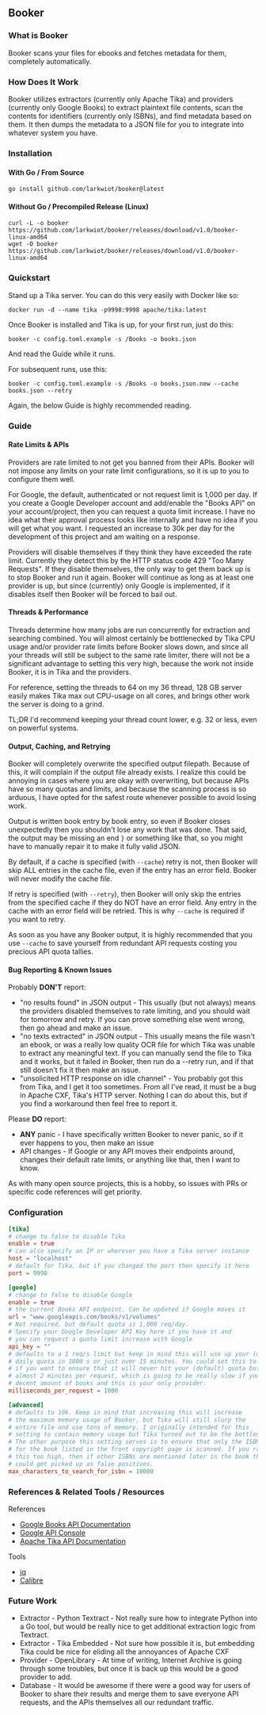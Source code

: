 ## Booker

### What is Booker
Booker scans your files for ebooks and fetches metadata for them, completely automatically.

### How Does It Work
Booker utilizes extractors (currently only Apache Tika) and providers (currently only Google Books) to extract plaintext
file contents, scan the contents for identifiers (currently only ISBNs), and find metadata based on them. It then
dumps the metadata to a JSON file for you to integrate into whatever system you have.

### Installation

#### With Go / From Source
````shell
go install github.com/larkwiot/booker@latest
````

#### Without Go / Precompiled Release (Linux)
```shell
curl -L -o booker https://github.com/larkwiot/booker/releases/download/v1.0/booker-linux-amd64
wget -O booker https://github.com/larkwiot/booker/releases/download/v1.0/booker-linux-amd64
```

### Quickstart

Stand up a Tika server. You can do this very easily with Docker like so:
```shell
docker run -d --name tika -p9998:9998 apache/tika:latest
```

Once Booker is installed and Tika is up, for your first run, just do this:
```shell
booker -c config.toml.example -s /Books -o books.json
```

And read the Guide while it runs.

For subsequent runs, use this:
```shell
booker -c config.toml.example -s /Books -o books.json.new --cache books.json --retry
```

Again, the below Guide is highly recommended reading.

### Guide

#### Rate Limits & APIs

Providers are rate limited to not get you banned from their APIs. Booker will not impose any limits on your rate limit
configurations, so it is up to you to configure them well.

For Google, the default, authenticated or not request limit is 1,000 per day. If you create a Google Developer account
and add/enable the "Books API" on your account/project, then you can request a quota limit increase. I have no idea
what their approval process looks like internally and have no idea if you will get what you want. I requested an increase
to 30k per day for the development of this project and am waiting on a response.

Providers will disable themselves if they think they have exceeded the rate limit. Currently they detect this by the
HTTP status code 429 "Too Many Requests". If they disable themselves, the only way to get them back up is to stop
Booker and run it again. Booker will continue as long as at least one provider is up, but since (currently) only Google
is implemented, if it disables itself then Booker will be forced to bail out.

#### Threads & Performance

Threads determine how many jobs are run concurrently for extraction and searching combined. You will almost certainly
be bottlenecked by Tika CPU usage and/or provider rate limits before Booker slows down, and since all your threads
will still be subject to the same rate limiter, there will not be a significant advantage to setting this very high,
because the work not inside Booker, it is in Tika and the providers.

For reference, setting the threads to 64 on my 36 thread, 128 GB server easily makes Tika max out CPU-usage on all cores,
and brings other work the server is doing to a grind.

TL;DR I'd recommend keeping your thread count lower, e.g. 32 or less, even on powerful systems.

#### Output, Caching, and Retrying

Booker will completely overwrite the specified output filepath. Because of this, it will complain if the output file
already exists. I realize this could be annoying in cases where you are okay with overwriting, but because APIs have
so many quotas and limits, and because the scanning process is so arduous, I have opted for the safest route whenever
possible to avoid losing work.

Output is written book entry by book entry, so even if Booker closes unexpectedly then you shouldn't lose any work that
was done. That said, the output may be missing an end `}` or something like that, so you might have to manually repair
it to make it fully valid JSON.

By default, if a cache is specified (with `--cache`) retry is not, then Booker will skip ALL entries in the cache
file, even if the entry has an error field. Booker will never modify the cache file.

If retry is specified (with `--retry`), then Booker will only skip the entries from the specified cache if they do NOT
have an error field. Any entry in the cache with an error field will be retried. This is why `--cache` is required
if you want to retry.

As soon as you have any Booker output, it is highly recommended that you use `--cache` to save yourself from redundant
API requests costing you precious API quota tallies.

#### Bug Reporting & Known Issues

Probably **DON'T** report:
* "no results found" in JSON output - This usually (but not always) means the providers disabled themselves to
rate limiting, and you should wait for tomorrow and retry. If you can prove something else went wrong, then go
ahead and make an issue.
* "no texts extracted" in JSON output - This usually means the file wasn't an ebook, or was a really low quality OCR
file for which Tika was unable to extract any meaningful text. If you can manually send the file to Tika and it works,
but it failed in Booker, then run do a --retry run, and if that still doesn't fix it then make an issue.
* "unsolicited HTTP response on idle channel" - You probably got this from Tika, and I get it too sometimes. From all
I've read, it must be a bug in Apache CXF, Tika's HTTP server. Nothing I can do about this, but if you find a workaround
then feel free to report it.

Please **DO** report:
* **ANY** panic - I have specifically written Booker to never panic, so if it ever happens to you, then make an issue
* API changes - If Google or any API moves their endpoints around, changes their default rate limits, or anything like
that, then I want to know.

As with many open source projects, this is a hobby, so issues with PRs or specific code references will get priority.

### Configuration

```toml
[tika]
# change to false to disable Tika
enable = true
# can also specify an IP or wherever you have a Tika server instance
host = "localhost"
# default for Tika, but if you changed the port then specify it here
port = 9998

[google]
# change to false to disable Google
enable = true
# the current Books API endpoint. Can be updated if Google moves it
url = "www.googleapis.com/books/v1/volumes"
# Not required, but default quota is 1,000 req/day.
# Specify your Google Developer API Key here if you have it and
# you can request a quota limit increase with Google
api_key = ""
# defaults to a 1 req/s limit but keep in mind this will use up your (default)
# daily quota in 1000 s or just over 15 minutes. You could set this to 86400
# if you want to ensure that it will never hit your (default) quota but that's
# almost 2 minutes per request, which is going to be really slow if you have a
# decent amount of books and this is your only provider.
milliseconds_per_request = 1000

[advanced]
# defaults to 10k. Keep in mind that increasing this will increase
# the maximum memory usage of Booker, but Tika will still slurp the
# entire file and use tons of memory. I originally intended for this
# setting to contain memory usage but Tika turned out to be the bottleneck.
# The other purpose this setting serves is to ensure that only the ISBN
# for the book listed in the front copyright page is scanned. If you raise
# this too high, then if other ISBNs are mentioned later in the book they
# could get picked up as false positives.
max_characters_to_search_for_isbn = 10000
```

### References & Related Tools / Resources

References
* [Google Books API Documentation](https://developers.google.com/books/docs/overview)
* [Google API Console](https://console.cloud.google.com)
* [Apache Tika API Documentation](https://cwiki.apache.org/confluence/display/TIKA/TikaServer)

Tools
* [jq](https://github.com/jqlang/jq)
* [Calibre](https://github.com/kovidgoyal/calibre)

### Future Work
* Extractor - Python Textract - Not really sure how to integrate Python into a Go tool, but would be really nice to get additional
  extraction logic from Textract.
* Extractor - Tika Embedded - Not sure how possible it is, but embedding Tika could be nice for eliding all the annoyances
of Apache CXF
* Provider - OpenLibrary - At time of writing, Internet Archive is going through some troubles, but once it is back up this
  would be a good provider to add.
* Database - It would be awesome if there were a good way for users of Booker to share their results and merge them
  to save everyone API requests, and the APIs themselves all our redundant traffic.
